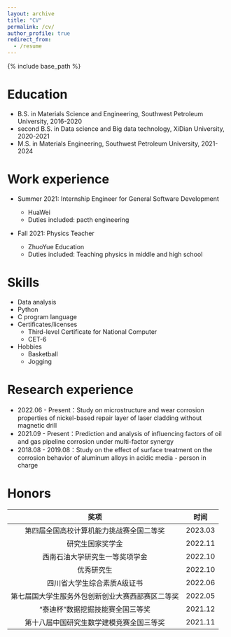 ```yaml
---
layout: archive
title: "CV"
permalink: /cv/
author_profile: true
redirect_from:
  - /resume
---
```


{% include base_path %}

Education
======
* B.S. in Materials Science and Engineering, Southwest Petroleum University, 2016-2020
* second B.S. in Data science and Big data technology, XiDian University, 2020-2021
* M.S. in Materials Engineering, Southwest Petroleum University, 2021-2024


Work experience
======
* Summer 2021: Internship Engineer for General Software Development
  * HuaWei
  * Duties included: pacth engineering
  

* Fall 2021: Physics Teacher
  * ZhuoYue Education
  * Duties included: Teaching physics in middle and high school

  
Skills
======
* Data analysis
* Python
* C program language
* Certificates/licenses
  * Third-level Certificate for National Computer 
  * CET-6
* Hobbies
  * Basketball
  * Jogging
 
 
Research experience
======
* 2022.06 - Present：Study on microstructure and wear corrosion properties of nickel-based repair layer of laser cladding without magnetic drill
* 2021.09 - Present：Prediction and analysis of influencing factors of oil and gas pipeline corrosion under multi-factor synergy
* 2018.08 - 2019.08：Study on the effect of surface treatment on the corrosion behavior of aluminum alloys in acidic media - person in charge

Honors
=====
<!--必须空一行表格才能生效-->

|  奖项   | 时间  |
|  :----:  | :----:  |
| 第四届全国高校计算机能力挑战赛全国二等奖  | 2023.03 |
| 研究生国家奖学金  | 2022.11 |
| 西南石油大学研究生一等奖项学金  | 2022.10 |
| 优秀研究生  | 2022.10 |
| 四川省大学生综合素质A级证书 | 2022.06 |
| 第七届国大学生服务外包创新创业大赛西部赛区二等奖  | 2022.05 |
| “泰迪杯”数据挖掘技能赛全国三等奖  | 2021.12 |
| 第十八届中国研究生数学建模竞赛全国三等奖 | 2021.11 |



<!--如何引用别的版块链接
Talks
======
  <ul>{% for post in site.talks %}
    {% include archive-single-talk-cv.html %}
  {% endfor %}</ul>
  
Teaching
======
  <ul>{% for post in site.teaching %}
    {% include archive-single-cv.html %}
  {% endfor %}</ul>
  
Service and leadership
======
* Currently signed in to 43 different slack teams
如何引用别的版块链接-->
